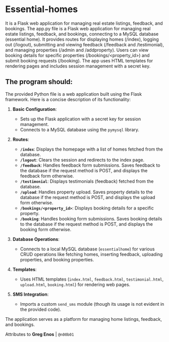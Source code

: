 # Essential-homes
It is a Flask web application for managing real estate listings, feedback, and bookings.
The app.py file is a Flask web application for managing real estate listings, feedback, and bookings, connecting to a MySQL database (essential home). It provides routes for displaying homes (/index), logging out (/logout), submitting and viewing feedback (/feedback and /testimonial), and managing properties (/admin and /addproperty). Users can view booking details for specific properties (/bookings/<property_id>) and submit booking requests (/booking). The app uses HTML templates for rendering pages and includes session management with a secret key.


## The program should: 
The provided Python file is a web application built using the Flask framework. Here is a concise description of its functionality:

1. **Basic Configuration**:
   - Sets up the Flask application with a secret key for session management.
   - Connects to a MySQL database using the `pymysql` library.

2. **Routes**:
   - **`/index`**: Displays the homepage with a list of homes fetched from the database.
   - **`/logout`**: Clears the session and redirects to the index page.
   - **`/feedback`**: Handles feedback form submissions. Saves feedback to the database if the request method is POST, and displays the feedback form otherwise.
   - **`/testimonial`**: Displays testimonials (feedback) fetched from the database.
   - **`/upload`**: Handles property upload. Saves property details to the database if the request method is POST, and displays the upload form otherwise.
   - **`/bookings/<property_id>`**: Displays booking details for a specific property.
   - **`/booking`**: Handles booking form submissions. Saves booking details to the database if the request method is POST, and displays the booking form otherwise.

3. **Database Operations**:
   - Connects to a local MySQL database (`essentialhome`) for various CRUD operations like fetching homes, inserting feedback, uploading properties, and booking properties.

4. **Templates**:
   - Uses HTML templates (`index.html`, `feedback.html`, `testimonial.html`, `upload.html`, `booking.html`) for rendering web pages.

5. **SMS Integration**:
   - Imports a custom `send_sms` module (though its usage is not evident in the provided code).

The application serves as a platform for managing home listings, feedback, and bookings.

Attributes to **Greg Enos** | `@n00b01`
